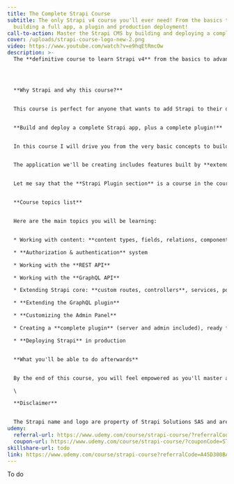 ```yaml
---
title: The Complete Strapi Course
subtitle: The only Strapi v4 course you'll ever need! From the basics to
  building a full app, a plugin and production deployment!
call-to-action: Master the Strapi CMS by building and deploying a complete app and plugin
cover: /uploads/strapi-course-logo-new-2.png
video: https://www.youtube.com/watch?v=e9hqEtRmcOw
description: >-
  The **definitive course to learn Strapi v4** from the basics to advanced usage




  **Why Strapi and why this course?**


  This course is perfect for anyone that wants to add Strapi to their developer toolbox, being it the **most popular headless CMS** in the market (and still growing!), which combines **top-level out-of-the-box features** with **strong flexibility and extensibility**.


  **Build and deploy a complete Strapi app, plus a complete plugin!**


  In this course I will drive you from the very basic concepts to building, customizing and deploying a **complete Strapi application**.


  The application we'll be creating includes features built by **extending the Strapi core** via custom logic (routes, controllers, GraphQL resolvers, etc.). Furthermore, in this course you'll be developing a **complete plugin** (admin + server code), that is ready to be published on the Strapi Market (and in fact you will find it there now!).


  Let me say that the **Strapi Plugin section** is a course in the course, and it will give you the skills to propose Strapi plugins to customers, both through the newborn Strapi market (that has high growth potential) and directly.


  **Course topics list**


  Here are the main topics you will be learning:


  * Working with content: **content types, fields, relations, components, dynamic zones**

  * **Authorization & authentication** system

  * Working with the **REST API**

  * Working with the **GraphQL API**

  * Extending Strapi core: **custom routes, controllers**, services, policies, middleware

  * **Extending the GraphQL plugin**

  * **Customizing the Admin Panel**

  * Creating a **complete plugin** (server and admin included), ready for the Strapi marketplace

  * **Deploying Strapi** in production


  **What you'll be able to do afterwards**


  By the end of this course, you will feel empowered as you'll master a framework that **dramatically speeds up time to market** in developing **production-ready backend applications**, while not sacrificing **extensibility** to adapt it to endless use cases and business requirements!\

  \

  **Disclaimer**


  The Strapi name and logo are property of Strapi Solutions SAS and are shown, as well as parts of the Strapi application, for educational purposes. This course is published independently, with no affiliation with Strapi Solutions SAS.
udemy:
  referral-url: https://www.udemy.com/course/strapi-course/?referralCode=A45D300BA492E76B86F8
  coupon-url: https://www.udemy.com/course/strapi-course/?couponCode=STRAPI-OCTOBER
skillshare-url: todo
link: https://www.udemy.com/course/strapi-course?referralCode=A45D300BA492E76B86F8
---
```


T﻿o do
